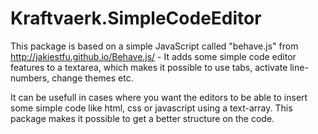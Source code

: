 Kraftvaerk.SimpleCodeEditor
===========================
This package is based on a simple JavaScript called "behave.js" from http://jakiestfu.github.io/Behave.js/ - It adds some simple code editor features to a textarea, which makes it possible to use tabs, activate line-numbers, change themes etc.

It can be usefull in cases where you want the editors to be able to insert some simple code like html, css or javascript using a text-array. This package makes it possible to get a better structure on the code.

